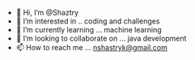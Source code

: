 - 👋 Hi, I’m @Shaztry
- 👀 I’m interested in .. coding and challenges
- 🌱 I’m currently learning ... machine learning
- 💞️ I’m looking to collaborate on ... java development
- 📫 How to reach me ... nshastryk@gmail.com

<!---
Shaztry/Shaztry is a ✨ special ✨ repository because its `README.md` (this file) appears on your GitHub profile.
You can click the Preview link to take a look at your changes.
--->
